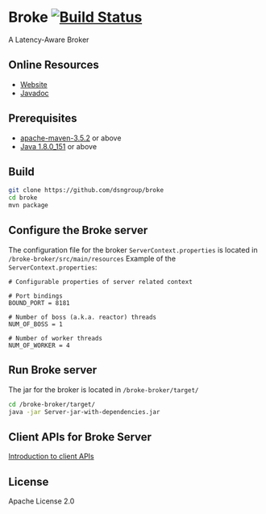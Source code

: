 # Broke [![Build Status](https://travis-ci.org/dsngroup/broke.svg?branch=master)](https://travis-ci.org/dsngroup/broke)
A Latency-Aware Broker

## Online Resources
* [Website](https://dsngroup.github.io/broke/docusaurus/docs/introduction.html)
* [Javadoc](https://dsngroup.github.io/broke/javadoc/index.html)

## Prerequisites
* [apache-maven-3.5.2](https://maven.apache.org/) or above
* [Java 1.8.0_151](https://www.java.com) or above

## Build
```bash
git clone https://github.com/dsngroup/broke
cd broke
mvn package
```

## Configure the Broke server
The configuration file for the broker ```ServerContext.properties``` is located in ```/broke-broker/src/main/resources```
Example of the ```ServerContext.properties```:
```properties
# Configurable properties of server related context

# Port bindings
BOUND_PORT = 8181

# Number of boss (a.k.a. reactor) threads
NUM_OF_BOSS = 1

# Number of worker threads
NUM_OF_WORKER = 4
```

## Run Broke server
The jar for the broker is located in ```/broke-broker/target/```

```bash
cd /broke-broker/target/
java -jar Server-jar-with-dependencies.jar
```

## Client APIs for Broke Server
[Introduction to client APIs](https://dsngroup.github.io/broke/docusaurus/docs/connect.html)

## License
Apache License 2.0
